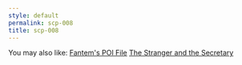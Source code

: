 ```yaml
---
style: default
permalink: scp-008
title: scp-008
---
```

You may also like:
[Fantem's POI File](http://scp-wiki.net/fantem-s-poi-file)
[The Stranger and the Secretary](http://scp-wiki.net/the-stranger-and-the-secretary)
